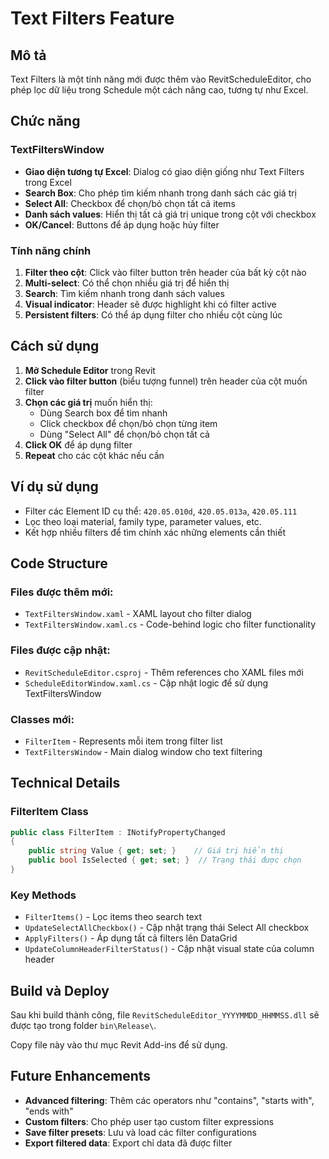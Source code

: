 # Text Filters Feature

## Mô tả
Text Filters là một tính năng mới được thêm vào RevitScheduleEditor, cho phép lọc dữ liệu trong Schedule một cách nâng cao, tương tự như Excel.

## Chức năng

### TextFiltersWindow
- **Giao diện tương tự Excel**: Dialog có giao diện giống như Text Filters trong Excel
- **Search Box**: Cho phép tìm kiếm nhanh trong danh sách các giá trị
- **Select All**: Checkbox để chọn/bỏ chọn tất cả items
- **Danh sách values**: Hiển thị tất cả giá trị unique trong cột với checkbox
- **OK/Cancel**: Buttons để áp dụng hoặc hủy filter

### Tính năng chính
1. **Filter theo cột**: Click vào filter button trên header của bất kỳ cột nào
2. **Multi-select**: Có thể chọn nhiều giá trị để hiển thị
3. **Search**: Tìm kiếm nhanh trong danh sách values
4. **Visual indicator**: Header sẽ được highlight khi có filter active
5. **Persistent filters**: Có thể áp dụng filter cho nhiều cột cùng lúc

## Cách sử dụng

1. **Mở Schedule Editor** trong Revit
2. **Click vào filter button** (biểu tượng funnel) trên header của cột muốn filter
3. **Chọn các giá trị** muốn hiển thị:
   - Dùng Search box để tìm nhanh
   - Click checkbox để chọn/bỏ chọn từng item
   - Dùng "Select All" để chọn/bỏ chọn tất cả
4. **Click OK** để áp dụng filter
5. **Repeat** cho các cột khác nếu cần

## Ví dụ sử dụng
- Filter các Element ID cụ thể: `420.05.010d`, `420.05.013a`, `420.05.111`
- Lọc theo loại material, family type, parameter values, etc.
- Kết hợp nhiều filters để tìm chính xác những elements cần thiết

## Code Structure

### Files được thêm mới:
- `TextFiltersWindow.xaml` - XAML layout cho filter dialog
- `TextFiltersWindow.xaml.cs` - Code-behind logic cho filter functionality

### Files được cập nhật:
- `RevitScheduleEditor.csproj` - Thêm references cho XAML files mới
- `ScheduleEditorWindow.xaml.cs` - Cập nhật logic để sử dụng TextFiltersWindow

### Classes mới:
- `FilterItem` - Represents mỗi item trong filter list
- `TextFiltersWindow` - Main dialog window cho text filtering

## Technical Details

### FilterItem Class
```csharp
public class FilterItem : INotifyPropertyChanged
{
    public string Value { get; set; }    // Giá trị hiển thị
    public bool IsSelected { get; set; }  // Trạng thái được chọn
}
```

### Key Methods
- `FilterItems()` - Lọc items theo search text
- `UpdateSelectAllCheckbox()` - Cập nhật trạng thái Select All checkbox
- `ApplyFilters()` - Áp dụng tất cả filters lên DataGrid
- `UpdateColumnHeaderFilterStatus()` - Cập nhật visual state của column header

## Build và Deploy

Sau khi build thành công, file `RevitScheduleEditor_YYYYMMDD_HHMMSS.dll` sẽ được tạo trong folder `bin\Release\`.

Copy file này vào thư mục Revit Add-ins để sử dụng.

## Future Enhancements

- **Advanced filtering**: Thêm các operators như "contains", "starts with", "ends with"
- **Custom filters**: Cho phép user tạo custom filter expressions
- **Save filter presets**: Lưu và load các filter configurations
- **Export filtered data**: Export chỉ data đã được filter
